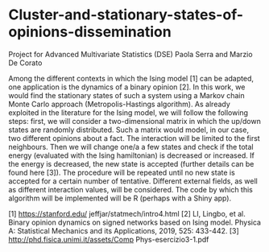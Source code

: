 # Cluster-and-stationary-states-of-opinions-dissemination
Project for Advanced Multivariate Statistics (DSE)
Paola Serra and Marzio De Corato


Among the different contexts in which the Ising model [1] can be adapted, one
application is the dynamics of a binary opinion [2]. In this work, we would
find the stationary states of such a system using a Markov chain Monte Carlo
approach (Metropolis-Hastings algorithm). As already exploited in the literature
for the Ising model, we will follow the following steps: first, we will
consider a two-dimensional matrix in which the up/down states are randomly
distributed. Such a matrix would model, in our case, two different opinions
about a fact. The interaction will be limited to the first neighbours. Then we
will change one/a a few states and check if the total energy (evaluated with
the Ising hamiltonian) is decreased or increased. If the energy is decreased, the
new state is accepted (further details can be found here [3]). The procedure
will be repeated until no new state is accepted for a certain number of tentative.
Different external fields, as well as different interaction values, will be
considered. The code by which this algorithm will be implemented will be R
(perhaps with a Shiny app).

[1] https://stanford.edu/ jeffjar/statmech/intro4.html
[2] LI, Lingbo, et al. Binary opinion dynamics on signed networks based on
Ising model. Physica A: Statistical Mechanics and its Applications, 2019,
525: 433-442.
[3] http://phd.fisica.unimi.it/assets/Comp Phys-esercizio3-1.pdf
